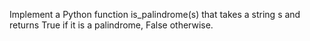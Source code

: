 Implement a Python function is_palindrome(s) that takes a string s and returns True if it is a palindrome, False otherwise.
